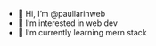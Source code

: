 - 👋 Hi, I’m @paullarinweb
- 👀 I’m interested in web dev
- 🌱 I’m currently learning mern stack

<!---
paullarinweb/paullarinweb is a ✨ special ✨ repository because its `README.md` (this file) appears on your GitHub profile.
You can click the Preview link to take a look at your changes.
--->
